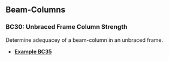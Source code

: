  ## Beam-Columns
 
 ### BC30: Unbraced Frame Column Strength
 
 Determine adequacey of a beam-column in an unbraced frame.
 
- **[Example BC35](BC35-frame-column.pdf)**
 
